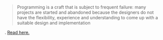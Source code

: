 <html><body><blockquote>Programming is a craft that is subject to frequent failure: many projects are started and abandoned because the designers do not have the flexibility, experience and understanding to come up with a suitable design and implementation</blockquote>



.  <a href="http://www.amazon.com/review/R403HR4VL71K8/">Read here.</a></body></html>